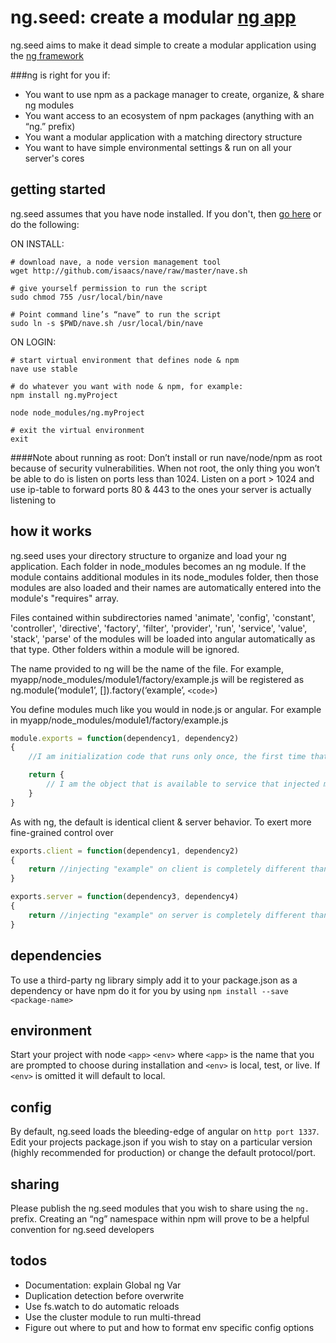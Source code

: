 # ng.seed: create a modular [ng app](https://github.com/ng-/ng)
ng.seed aims to make it dead simple to create a modular application using the [ng framework](https://github.com/ng-/ng)

###ng is right for you if:
- You want to use npm as a package manager to create, organize, & share ng modules
- You want access to an ecosystem of npm packages (anything with an “ng.” prefix)
- You want a modular application with a matching directory structure
- You want to have simple environmental settings & run on all your server's cores

## getting started
ng.seed assumes that you have node installed.  If you don't, then [go here](https://gist.github.com/isaacs/579814) or do the following:

ON INSTALL:
```shell
# download nave, a node version management tool
wget http://github.com/isaacs/nave/raw/master/nave.sh

# give yourself permission to run the script
sudo chmod 755 /usr/local/bin/nave

# Point command line’s “nave” to run the script
sudo ln -s $PWD/nave.sh /usr/local/bin/nave
```
ON LOGIN:
```shell
# start virtual environment that defines node & npm
nave use stable

# do whatever you want with node & npm, for example:
npm install ng.myProject

node node_modules/ng.myProject

# exit the virtual environment
exit
```
####Note about running as root:
Don’t install or run nave/node/npm as root because of security vulnerabilities. When not root, the only thing you won’t be able to do is listen on ports less than 1024.  Listen on a port > 1024 and use ip-table to forward ports 80 & 443 to the ones your server is actually listening to

## how it works
ng.seed uses your directory structure to organize and load your ng application. Each folder in node_modules becomes an ng module. If the module contains additional modules in its node_modules folder, then those modules are also loaded and their names are automatically entered into the module's "requires" array.

Files contained within subdirectories named 'animate', 'config', 'constant', 'controller', 'directive', 'factory', 'filter', 'provider', 'run', 'service', 'value', 'stack', 'parse' of the modules will be loaded into  angular automatically as that type. Other folders within a module will be ignored.

The name provided to ng will be the name of the file. For example, myapp/node_modules/module1/factory/example.js will be registered as ng.module(‘module1’, []).factory(‘example’, `<code>`)

You define modules much like you would in node.js or angular.  For example in myapp/node_modules/module1/factory/example.js
```javascript
module.exports = function(dependency1, dependency2)
{
	//I am initialization code that runs only once, the first time that this factory is injected

	return {
		// I am the object that is available to service that injected me
	}
}
```

As with ng, the default is identical client & server behavior.  To exert more fine-grained control over
```javascript
exports.client = function(dependency1, dependency2)
{
	return //injecting "example" on client is completely different than on the server
}

exports.server = function(dependency3, dependency4)
{
	return //injecting "example" on server is completely different than on the client
}
```

## dependencies

To use a third-party ng library simply add it to your package.json as a dependency or have npm do it for you by using `npm install --save <package-name>`

## environment

Start your project with node `<app>` `<env>` where `<app>` is the name that you are prompted to choose during installation and `<env>` is local, test, or live.  If `<env>` is omitted it will default to local.

## config

By default, ng.seed loads the bleeding-edge of angular on `http port 1337`.  Edit your projects package.json if you wish to stay on a particular version (highly recommended for production) or change the default protocol/port.

## sharing

Please publish the ng.seed modules that you wish to share using the `ng.` prefix. Creating an “ng” namespace within npm will prove to be a helpful convention for ng.seed developers

## todos
- Documentation: explain Global ng Var
- Duplication detection before overwrite
- Use fs.watch to do automatic reloads
- Use the cluster module to run multi-thread
- Figure out where to put and how to format env specific config options

